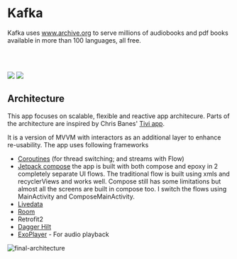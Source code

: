 # Kafka

Kafka uses www.archive.org to serve millions of audiobooks and pdf books available in more than 100 languages, all free.



</br></br>

<img src="https://user-images.githubusercontent.com/6247940/94991059-b1179e80-0580-11eb-87c5-9ecfaa8da75e.png">

<img src="https://user-images.githubusercontent.com/6247940/94997141-9dccf900-05a9-11eb-9685-e10fcbf9fe57.png">




## Architecture

This app focuses on scalable, flexible and reactive app architecure. Parts of the architecture are inspired by Chris Banes' [Tivi app](https://github.com/chrisbanes/tivi).

It is a version of MVVM with interactors as an additional layer to enhance re-usability. The app uses following frameworks


* [Coroutines](https://kotlinlang.org/docs/reference/coroutines-overview.html) (for thread switching; and streams with Flow)
* [Jetpack compose](https://developer.android.com/jetpack/compose) 
the app is built with both compose and epoxy in 2 completely separate UI flows. The traditional flow is built using xmls and recyclerViews and works well. Compose still has some limitations but almost all the screens are built in compose too. I switch the flows using MainActivity and ComposeMainActivity.
* [Livedata](https://developer.android.com/topic/libraries/architecture/livedata)
* [Room](https://developer.android.com/topic/libraries/architecture/room)
* Retrofit2
* [Dagger Hilt](https://dagger.dev/hilt/)
* [ExoPlayer](https://github.com/google/ExoPlayer) - For audio playback


![final-architecture](https://user-images.githubusercontent.com/6247940/75632907-cb5f5780-5c00-11ea-974d-ff7a5e8b0a21.png)
